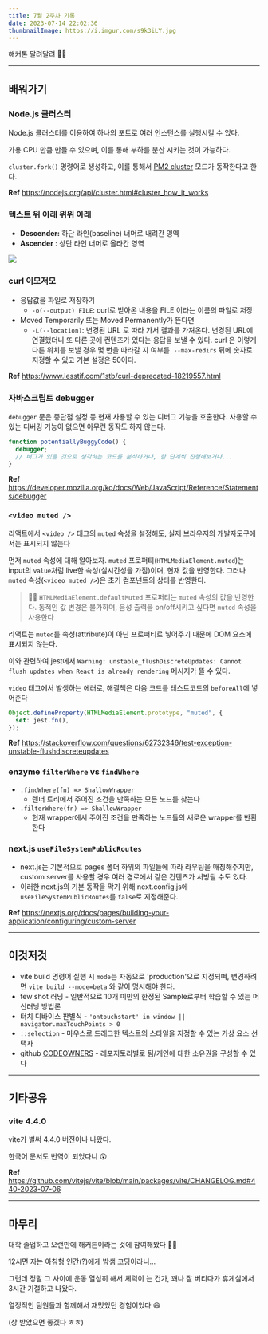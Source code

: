 ```yaml
---
title: 7월 2주차 기록
date: 2023-07-14 22:02:36
thumbnailImage: https://i.imgur.com/s9k3iLY.jpg
---
```


해커톤 달려달려 🏃‍♀️

<!-- more -->

---

## 배워가기

### Node.js 클러스터

Node.js 클러스터를 이용하여 하나의 포트로 여러 인스턴스를 실행시킬 수 있다.

가용 CPU 만큼 만들 수 있으며, 이를 통해 부하를 분산 시키는 것이 가능하다.

`cluster.fork()` 명령어로 생성하고, 이를 통해서 [PM2 cluster](https://pm2.keymetrics.io/docs/usage/cluster-mode/) 모드가 동작한다고 한다.

**Ref** <https://nodejs.org/api/cluster.html#cluster_how_it_works>

### 텍스트 위 아래 위위 아래

- **Descender:** 하단 라인(baseline) 너머로 내려간 영역
- **Ascender** : 상단 라인 너머로 올라간 영역

<img src="01.png" />

### curl 이모저모

- 응답값을 파일로 저장하기
  - `-o(--output) FILE`: curl로 받아온 내용을 FILE 이라는 이름의 파일로 저장
- Moved Temporarily 또는 Moved Permanently가 뜬다면
  - `-L(--location)`: 변경된 URL 로 따라 가서 결과를 가져온다. 변경된 URL에 연결했더니 또 다른 곳에 컨텐츠가 있다는 응답을 보낼 수 있다. curl 은 이렇게 다른 위치를 보낼 경우 몇 번을 따라갈 지 여부를  `--max-redirs` 뒤에 숫자로 지정할 수 있고 기본 설정은 50이다.

**Ref** https://www.lesstif.com/1stb/curl-deprecated-18219557.html

### 자바스크립트 debugger

`debugger` 문은 중단점 설정 등 현재 사용할 수 있는 디버그 기능을 호출한다. 사용할 수있는 디버깅 기능이 없으면 아무런 동작도 하지 않는다.

```jsx
function potentiallyBuggyCode() {
  debugger;
  // 버그가 있을 것으로 생각하는 코드를 분석하거나, 한 단계씩 진행해보거나...
}
```

**Ref** https://developer.mozilla.org/ko/docs/Web/JavaScript/Reference/Statements/debugger

### `<video muted />`

리액트에서 `<video />` 태그의 `muted` 속성을 설정해도, 실제 브라우저의 개발자도구에서는 표시되지 않는다

먼저 `muted` 속성에 대해 알아보자. `muted` 프로퍼티(`HTMLMediaElement.muted`)는 input의 `value`처럼 live한 속성(실시간성을 가짐)이며, 현재 값을 반영한다. 그러나 `muted` 속성(`<video muted />`)은 초기 컴포넌트의 상태를 반영한다.

> 💁‍♀️ `HTMLMediaElement.defaultMuted` 프로퍼티는 `muted` 속성의 값을 반영한다. 동적인 값 변경은 불가하며, 음성 출력을 on/off시키고 싶다면 `muted` 속성을 사용한다

리액트는 `muted`를 속성(attribute)이 아닌 프로퍼티로 넣어주기 때문에 DOM 요소에 표시되지 않는다.

이와 관련하여 jest에서 `Warning: unstable_flushDiscreteUpdates: Cannot flush updates when React is already rendering` 메시지가 뜰 수 있다.

`video` 태그에서 발생하는 에러로, 해결책은 다음 코드를 테스트코드의 `beforeAll`에 넣어준다

```jsx
Object.defineProperty(HTMLMediaElement.prototype, "muted", {
  set: jest.fn(),
});
```

**Ref** https://stackoverflow.com/questions/62732346/test-exception-unstable-flushdiscreteupdates

### enzyme `filterWhere` vs `findWhere`

- `.findWhere(fn) => ShallowWrapper`
  - 렌더 트리에서 주어진 조건을 만족하는 모든 노드를 찾는다
- `.filterWhere(fn) => ShallowWrapper`
  - 현재 wrapper에서 주어진 조건을 만족하는 노드들의 새로운 wrapper를 반환한다

### next.js `useFileSystemPublicRoutes`

- next.js는 기본적으로 pages 폴더 하위의 파일들에 따라 라우팅을 매칭해주지만, custom server를 사용할 경우 여러 경로에서 같은 컨텐츠가 서빙될 수도 있다.
- 이러한 next.js의 기본 동작을 막기 위해 next.config.js에 `useFileSystemPublicRoutes`를 `false`로 지정해준다.

**Ref** https://nextjs.org/docs/pages/building-your-application/configuring/custom-server

---

## 이것저것

- vite build 명령어 실행 시 `mode`는 자동으로 'production'으로 지정되며, 변경하려면 `vite build --mode=beta` 와 같이 명시해야 한다.
- few shot 러닝 - 일반적으로 10개 미만의 한정된 Sample로부터 학습할 수 있는 머신러닝 방법론
- 터치 디바이스 판별식 - `'ontouchstart' in window || navigator.maxTouchPoints > 0`
- `::selection` - 마우스로 드래그한 텍스트의 스타일을 지정할 수 있는 가상 요소 선택자
- github [CODEOWNERS](https://docs.github.com/en/repositories/managing-your-repositorys-settings-and-features/customizing-your-repository/about-code-owners) - 레포지토리별로 팀/개인에 대한 소유권을 구성할 수 있다

---

## 기타공유

### vite 4.4.0

vite가 벌써 4.4.0 버전이나 나왔다.

한국어 문서도 번역이 되었다니 😲

**Ref** https://github.com/vitejs/vite/blob/main/packages/vite/CHANGELOG.md#440-2023-07-06

---

## 마무리

대학 졸업하고 오랜만에 해커톤이라는 것에 참여해봤다 🏃‍♀️

12시면 자는 아침형 인간(?)에게 밤샘 코딩이라니...

그런데 정말 그 사이에 운동 열심히 해서 체력이 는 건가, 꽤나 잘 버티다가 휴게실에서 3시간 기절하고 나왔다.

열정적인 팀원들과 함께해서 재밌었던 경험이었다 😄

(상 받았으면 좋겠다 ㅎㅎ)
